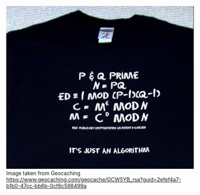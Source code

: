 ![](https://github.com/isaiMercado/Computer-Security-Class-Projects/blob/master/Lab05_RSA/Images/rsa.jpg)
</br>
Image taken from Geocaching
</br>
https://www.geocaching.com/geocache/GCW5YB_rsa?guid=2efef4a7-b1b0-47cc-bb6b-0cf6c598499a